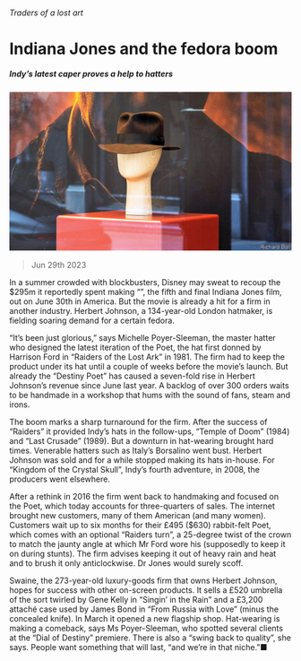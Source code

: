###### Traders of a lost art

# Indiana Jones and the fedora boom 

##### Indy’s latest caper proves a help to hatters 

![image](images/20230701_WBP505.jpg) 

> Jun 29th 2023 

In a summer crowded with blockbusters, Disney may sweat to recoup the $295m it reportedly spent making “”, the fifth and final Indiana Jones film, out on June 30th in America. But the movie is already a hit for a firm in another industry. Herbert Johnson, a 134-year-old London hatmaker, is fielding soaring demand for a certain fedora.

“It’s been just glorious,” says Michelle Poyer-Sleeman, the master hatter who designed the latest iteration of the Poet, the hat first donned by Harrison Ford in “Raiders of the Lost Ark” in 1981. The firm had to keep the product under its hat until a couple of weeks before the movie’s launch. But already the “Destiny Poet” has caused a seven-fold rise in Herbert Johnson’s revenue since June last year. A backlog of over 300 orders waits to be handmade in a workshop that hums with the sound of fans, steam and irons.

The boom marks a sharp turnaround for the firm. After the success of “Raiders” it provided Indy’s hats in the follow-ups, “Temple of Doom” (1984) and “Last Crusade” (1989). But a downturn in hat-wearing brought hard times. Venerable hatters such as Italy’s Borsalino went bust. Herbert Johnson was sold and for a while stopped making its hats in-house. For “Kingdom of the Crystal Skull”, Indy’s fourth adventure, in 2008, the producers went elsewhere.

After a rethink in 2016 the firm went back to handmaking and focused on the Poet, which today accounts for three-quarters of sales. The internet brought new customers, many of them American (and many women). Customers wait up to six months for their £495 ($630) rabbit-felt Poet, which comes with an optional “Raiders turn”, a 25-degree twist of the crown to match the jaunty angle at which Mr Ford wore his (supposedly to keep it on during stunts). The firm advises keeping it out of heavy rain and heat and to brush it only anticlockwise. Dr Jones would surely scoff.

Swaine, the 273-year-old luxury-goods firm that owns Herbert Johnson, hopes for success with other on-screen products. It sells a £520 umbrella of the sort twirled by Gene Kelly in “Singin’ in the Rain” and a £3,200 attaché case used by James Bond in “From Russia with Love” (minus the concealed knife). In March it opened a new flagship shop. Hat-wearing is making a comeback, says Ms Poyer-Sleeman, who spotted several clients at the “Dial of Destiny” premiere. There is also a “swing back to quality”, she says. People want something that will last, “and we’re in that niche.”■


